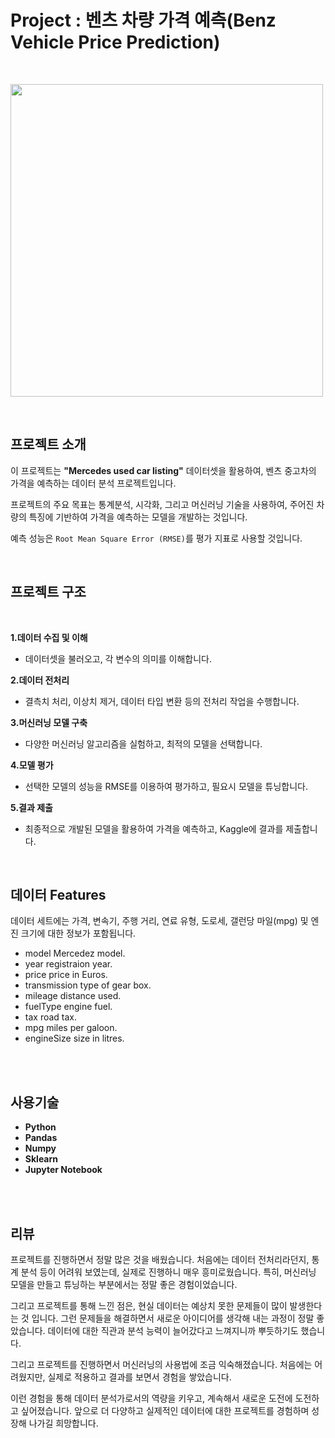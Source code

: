 # Project : 벤츠 차량 가격 예측(Benz Vehicle Price Prediction)

<br/>

<code><img height="500" 
src = https://github.com/siilver94/Benz-Vehicle-Price-Prediction/assets/57824945/72b0b3e6-a2e0-44c7-9414-a2a357fb5938></code>

<br/>

## 프로젝트 소개

이 프로젝트는 **"Mercedes used car listing"** 데이터셋을 활용하여, 벤츠 중고차의 가격을 예측하는 데이터 분석 프로젝트입니다. 

프로젝트의 주요 목표는 통계분석, 시각화, 그리고 머신러닝 기술을 사용하여, 주어진 차량의 특징에 기반하여 가격을 예측하는 모델을 개발하는 것입니다. 

예측 성능은 `Root Mean Square Error (RMSE)`를 평가 지표로 사용할 것입니다.



<br/>

## 프로젝트 구조

<br/>

**1.데이터 수집 및 이해**
- 데이터셋을 불러오고, 각 변수의 의미를 이해합니다.

**2.데이터 전처리**
- 결측치 처리, 이상치 제거, 데이터 타입 변환 등의 전처리 작업을 수행합니다.

**3.머신러닝 모델 구축**
- 다양한 머신러닝 알고리즘을 실험하고, 최적의 모델을 선택합니다.

**4.모델 평가**
- 선택한 모델의 성능을 RMSE를 이용하여 평가하고, 필요시 모델을 튜닝합니다.

**5.결과 제출**
- 최종적으로 개발된 모델을 활용하여 가격을 예측하고, Kaggle에 결과를 제출합니다.

<br/>

## 데이터 Features

데이터 세트에는 가격, 변속기, 주행 거리, 연료 유형, 도로세, 갤런당 마일(mpg) 및 엔진 크기에 대한 정보가 포함됩니다.


- model Mercedez model.
- year registraion year.
- price price in Euros.
- transmission type of gear box.
- mileage distance used.
- fuelType engine fuel.
- tax road tax.
- mpg miles per galoon.
- engineSize size in litres.



<br/>


<br/>

## 사용기술
- **Python**
- **Pandas**
- **Numpy**
- **Sklearn**
- **Jupyter Notebook**

<br/>

<br/>

## 리뷰

프로젝트를 진행하면서 정말 많은 것을 배웠습니다. 처음에는 데이터 전처리라던지, 통계 분석 등이 어려워 보였는데, 실제로 진행하니 매우 흥미로웠습니다. 특히, 머신러닝 모델을 만들고 튜닝하는 부분에서는 정말 좋은 경험이었습니다.

그리고 프로젝트를 통해 느낀 점은, 현실 데이터는 예상치 못한 문제들이 많이 발생한다는 것 입니다. 그런 문제들을 해결하면서 새로운 아이디어를 생각해 내는 과정이 정말 좋았습니다. 데이터에 대한 직관과 분석 능력이 늘어갔다고 느껴지니까 뿌듯하기도 했습니다.

그리고 프로젝트를 진행하면서 머신러닝의 사용법에 조금 익숙해졌습니다. 처음에는 어려웠지만, 실제로 적용하고 결과를 보면서 경험을 쌓았습니다. 

이런 경험을 통해 데이터 분석가로서의 역량을 키우고, 계속해서 새로운 도전에 도전하고 싶어졌습니다. 앞으로 더 다양하고 실제적인 데이터에 대한 프로젝트를 경험하며 성장해 나가길 희망합니다.

